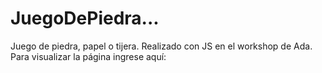 # JuegoDePiedra...
Juego de piedra, papel o tijera. Realizado con JS en el workshop de Ada.
Para visualizar la página ingrese aquí: 

